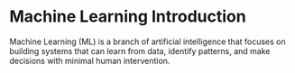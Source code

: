 # Machine Learning Introduction

Machine Learning (ML) is a branch of artificial intelligence that focuses on building systems that can learn from data, identify patterns, and make decisions with minimal human intervention.


